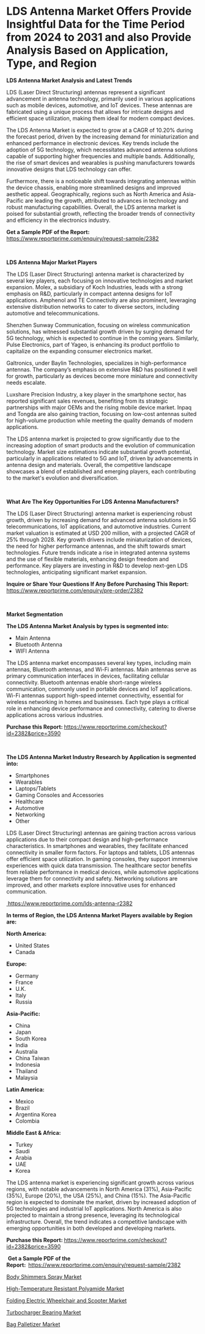 <p><h1>LDS Antenna Market Offers Provide Insightful Data for the Time Period from 2024 to 2031 and also Provide Analysis Based on Application, Type, and Region</h1></p><p><strong>LDS Antenna Market Analysis and Latest Trends</strong></p>
<p><p>LDS (Laser Direct Structuring) antennas represent a significant advancement in antenna technology, primarily used in various applications such as mobile devices, automotive, and IoT devices. These antennas are fabricated using a unique process that allows for intricate designs and efficient space utilization, making them ideal for modern compact devices. </p><p>The LDS Antenna Market is expected to grow at a CAGR of 10.20% during the forecast period, driven by the increasing demand for miniaturization and enhanced performance in electronic devices. Key trends include the adoption of 5G technology, which necessitates advanced antenna solutions capable of supporting higher frequencies and multiple bands. Additionally, the rise of smart devices and wearables is pushing manufacturers towards innovative designs that LDS technology can offer. </p><p>Furthermore, there is a noticeable shift towards integrating antennas within the device chassis, enabling more streamlined designs and improved aesthetic appeal. Geographically, regions such as North America and Asia-Pacific are leading the growth, attributed to advances in technology and robust manufacturing capabilities. Overall, the LDS antenna market is poised for substantial growth, reflecting the broader trends of connectivity and efficiency in the electronics industry.</p></p>
<p><strong>Get a Sample PDF of the Report:&nbsp;</strong> <a href="https://www.reportprime.com/enquiry/request-sample/2382">https://www.reportprime.com/enquiry/request-sample/2382</a></p>
<p>&nbsp;</p>
<p><strong>LDS Antenna Major Market Players</strong></p>
<p><p>The LDS (Laser Direct Structuring) antenna market is characterized by several key players, each focusing on innovative technologies and market expansion. Molex, a subsidiary of Koch Industries, leads with a strong emphasis on R&D, particularly in compact antenna designs for IoT applications. Amphenol and TE Connectivity are also prominent, leveraging extensive distribution networks to cater to diverse sectors, including automotive and telecommunications.</p><p>Shenzhen Sunway Communication, focusing on wireless communication solutions, has witnessed substantial growth driven by surging demand for 5G technology, which is expected to continue in the coming years. Similarly, Pulse Electronics, part of Yageo, is enhancing its product portfolio to capitalize on the expanding consumer electronics market.</p><p>Galtronics, under Baylin Technologies, specializes in high-performance antennas. The company’s emphasis on extensive R&D has positioned it well for growth, particularly as devices become more miniature and connectivity needs escalate.</p><p>Luxshare Precision Industry, a key player in the smartphone sector, has reported significant sales revenues, benefiting from its strategic partnerships with major OEMs and the rising mobile device market. Inpaq and Tongda are also gaining traction, focusing on low-cost antennas suited for high-volume production while meeting the quality demands of modern applications.</p><p>The LDS antenna market is projected to grow significantly due to the increasing adoption of smart products and the evolution of communication technology. Market size estimations indicate substantial growth potential, particularly in applications related to 5G and IoT, driven by advancements in antenna design and materials. Overall, the competitive landscape showcases a blend of established and emerging players, each contributing to the market's evolution and diversification.</p></p>
<p>&nbsp;</p>
<p><strong>What Are The Key Opportunities For LDS Antenna Manufacturers?</strong></p>
<p><p>The LDS (Laser Direct Structuring) antenna market is experiencing robust growth, driven by increasing demand for advanced antenna solutions in 5G telecommunications, IoT applications, and automotive industries. Current market valuation is estimated at USD 200 million, with a projected CAGR of 25% through 2028. Key growth drivers include miniaturization of devices, the need for higher performance antennas, and the shift towards smart technologies. Future trends indicate a rise in integrated antenna systems and the use of flexible materials, enhancing design freedom and performance. Key players are investing in R&D to develop next-gen LDS technologies, anticipating significant market expansion.</p></p>
<p><strong>Inquire or Share Your Questions If Any Before Purchasing This Report:</strong> <a href="https://www.reportprime.com/enquiry/pre-order/2382">https://www.reportprime.com/enquiry/pre-order/2382</a></p>
<p>&nbsp;</p>
<p><strong>Market Segmentation</strong></p>
<p><strong>The LDS Antenna Market Analysis by types is segmented into:</strong></p>
<p><ul><li>Main Antenna</li><li>Bluetooth Antenna</li><li>WIFI Antenna</li></ul></p>
<p><p>The LDS antenna market encompasses several key types, including main antennas, Bluetooth antennas, and Wi-Fi antennas. Main antennas serve as primary communication interfaces in devices, facilitating cellular connectivity. Bluetooth antennas enable short-range wireless communication, commonly used in portable devices and IoT applications. Wi-Fi antennas support high-speed internet connectivity, essential for wireless networking in homes and businesses. Each type plays a critical role in enhancing device performance and connectivity, catering to diverse applications across various industries.</p></p>
<p><strong>Purchase this Report:&nbsp;</strong><a href="https://www.reportprime.com/checkout?id=2382&price=3590">https://www.reportprime.com/checkout?id=2382&price=3590</a></p>
<p>&nbsp;</p>
<p><strong>The LDS Antenna Market Industry Research by Application is segmented into:</strong></p>
<p><ul><li>Smartphones</li><li>Wearables</li><li>Laptops/Tablets</li><li>Gaming Consoles and Accessories</li><li>Healthcare</li><li>Automotive</li><li>Networking</li><li>Other</li></ul></p>
<p><p>LDS (Laser Direct Structuring) antennas are gaining traction across various applications due to their compact design and high-performance characteristics. In smartphones and wearables, they facilitate enhanced connectivity in smaller form factors. For laptops and tablets, LDS antennas offer efficient space utilization. In gaming consoles, they support immersive experiences with quick data transmission. The healthcare sector benefits from reliable performance in medical devices, while automotive applications leverage them for connectivity and safety. Networking solutions are improved, and other markets explore innovative uses for enhanced communication.</p></p>
<p><a href="https://www.reportprime.com/lds-antenna-r2382">&nbsp;https://www.reportprime.com/lds-antenna-r2382</a></p>
<p><strong>In terms of Region, the LDS Antenna Market Players available by Region are:</strong></p>
<p>
    <p> <strong> North America: </strong>
        <ul>
            <li>United States</li>
            <li>Canada</li>
        </ul>
        </p> 
    <p> <strong> Europe: </strong>
        <ul>
            <li>Germany</li>
            <li>France</li>
            <li>U.K.</li>
            <li>Italy</li>
            <li>Russia</li>
        </ul>
        </p> 
    <p> <strong> Asia-Pacific: </strong>
        <ul>
            <li>China</li>
            <li>Japan</li>
            <li>South Korea</li>
            <li>India</li>
            <li>Australia</li>
            <li>China Taiwan</li>
            <li>Indonesia</li>
            <li>Thailand</li>
            <li>Malaysia</li>
        </ul>
        </p> 
    <p> <strong> Latin America: </strong>
        <ul>
            <li>Mexico</li>
            <li>Brazil</li>
            <li>Argentina Korea</li>
            <li>Colombia</li>
        </ul>
        </p> 
    <p> <strong> Middle East & Africa: </strong>
        <ul>
            <li>Turkey</li>
            <li>Saudi</li>
            <li>Arabia</li>
            <li>UAE</li>
            <li>Korea</li>
        </ul>
    </p>
    </p>
<p><p>The LDS antenna market is experiencing significant growth across various regions, with notable advancements in North America (31%), Asia-Pacific (35%), Europe (20%), the USA (25%), and China (15%). The Asia-Pacific region is expected to dominate the market, driven by increased adoption of 5G technologies and industrial IoT applications. North America is also projected to maintain a strong presence, leveraging its technological infrastructure. Overall, the trend indicates a competitive landscape with emerging opportunities in both developed and developing markets.</p></p>
<p><strong>Purchase this Report: </strong><a href="https://www.reportprime.com/checkout?id=2382&price=3590">https://www.reportprime.com/checkout?id=2382&price=3590</a></p>
<p>&nbsp;<strong>Get a Sample PDF of the Report:&nbsp;&nbsp;</strong><a href="https://www.reportprime.com/enquiry/request-sample/2382">https://www.reportprime.com/enquiry/request-sample/2382</a></p>
<p><strong></strong></p>
<p><p><a href="https://medium.com/@lizarempel/body-shimmers-spray-market-investigation-industry-evolution-and-forecast-till-2031-d2e723f218fd">Body Shimmers Spray Market</a></p><p><a href="https://medium.com/@lizarempel/global-high-temperature-resistant-polyamide-market-sector-types-applications-market-player-d37f605c1d3e">High-Temperature Resistant Polyamide Market</a></p><p><a href="https://issuu.com/reportprime-2/docs/folding-electric-wheelchair-and-sco_7e940f59247c84">Folding Electric Wheelchair and Scooter Market</a></p><p><a href="https://www.linkedin.com/pulse/global-turbocharger-bearing-market-status-2024-2031-forecast-hqpsc?trackingId=tXZAKHKLRvO9ZG6nGgo2uA%3D%3D">Turbocharger Bearing Market</a></p><p><a href="https://www.linkedin.com/pulse/global-bag-palletizer-market-focus-application-end-use-industry-iksdc?trackingId=55PwJrbnQkW0W6MrbKzyUA%3D%3D">Bag Palletizer Market</a></p></p>